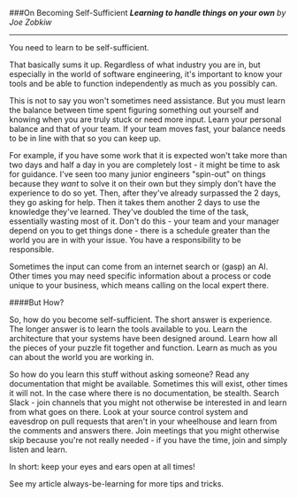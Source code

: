 ###On Becoming Self-Sufficient
**_Learning to handle things on your own_**
*by Joe Zobkiw*

---

You need to learn to be self-sufficient.

That basically sums it up. Regardless of what industry you are in, but especially in the world of software engineering, it's important to know your tools and be able to function independently as much as you possibly can.

This is not to say you won't sometimes need assistance. But you must learn the balance between time spent figuring something out yourself and knowing when you are truly stuck or need more input. Learn your personal balance and that of your team. If your team moves fast, your balance needs to be in line with that so you can keep up.

For example, if you have some work that it is expected won't take more than two days and half a day in you are completely lost - it might be time to ask for guidance. I've seen too many junior engineers "spin-out" on things because they *want* to solve it on their own but they simply don't have the experience to do so yet. Then, after they've already surpassed the 2 days, they go asking for help. Then it takes them another 2 days to use the knowledge they've learned. They've doubled the time of the task, essentially wasting most of it. Don't do this - your team and your manager depend on you to get things done - there is a schedule greater than the world you are in with your issue. You have a responsibility to be responsible.

Sometimes the input can come from an internet search or (gasp) an AI. Other times you may need specific information about a process or code unique to your business, which means calling on the local expert there.

####But How?

So, how do you become self-sufficient. The short answer is experience. The longer answer is to learn the tools available to you. Learn the architecture that your systems have been designed around. Learn how all the pieces of your puzzle fit together and function. Learn as much as you can about the world you are working in.

So how do you learn this stuff without asking someone? Read any documentation that might be available. Sometimes this will exist, other times it will not. In the case where there is no documentation, be stealth. Search Slack - join channels that you might not otherwise be interested in and learn from what goes on there. Look at your source control system and eavesdrop on pull requests that aren't in your wheelhouse and learn from the comments and answers there. Join meetings that you might otherwise skip because you're not really needed - if you have the time, join and simply listen and learn.

In short: keep your eyes and ears open at all times!

See my article always-be-learning for more tips and tricks.